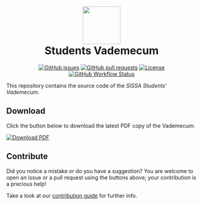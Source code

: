 <div align="center">
    <h1 align="center">
        <img src="https://user-images.githubusercontent.com/4618521/106260493-c0ea7b00-6220-11eb-90b7-1b472a041206.png" style="background-color:rgba(0,0,0,0);" height=100 alt="">
        <br/>
        Students Vademecum
    </h1>
    <p align="center">
        <a href="https://github.com/studentreps/vademecum/issues"><img alt="GitHub issues" src="https://img.shields.io/github/issues-raw/studentreps/vademecum?style=flat-square"></a>
        <a href="https://github.com/studentreps/vademecum/pulls"><img alt="GitHub pull requests" src="https://img.shields.io/github/issues-pr-raw/studentreps/vademecum?style=flat-square"></a>
        <a href="http://creativecommons.org/publicdomain/zero/1.0/"><img src="https://img.shields.io/badge/License-CC0%201.0-lightgrey.svg?color=%234AA4C6&style=flat-square" alt="License"></a>
        <a href="https://github.com/studentreps/vademecum/actions?query=workflow%3ACI"><img alt="GitHub Workflow Status" src="https://img.shields.io/github/actions/workflow/status/studentreps/vademecum/.github/workflows/main.yml?branch=main&logo=github&style=flat-square"></a>
    </p>
</div>

This repository contains the source code of the *SISSA Students' Vademecum*.

## Download

Click the button below to download the latest PDF copy of the Vademecum:

[![Download PDF](https://img.shields.io/static/v1?color=EC1C24&label=Download&labelColor=323232&message=PDF&style=for-the-badge&logo=adobe-acrobat-reader)](https://github.com/studentreps/vademecum/releases/latest/download/vademecum.pdf)

## Contribute

Did you notice a mistake or do you have a suggestion?
You are welcome to open an issue or a pull request using the buttons above; your contribution is a precious help!

Take a look at our [contribution guide](CONTRIBUTING.md) for further info.
